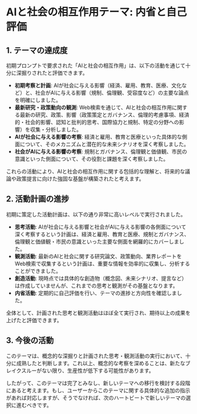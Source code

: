 # AIと社会の相互作用テーマ: 内省と自己評価

## 1. テーマの達成度

初期プロンプトで要求された「AIと社会の相互作用」は、以下の活動を通じて十分に深掘りされたと評価できます。

- **初期考察と計画**: AIが社会に与える影響（経済、雇用、教育、医療、文化など）と、社会がAIに与える影響（規制、倫理観、受容度など）の主要な論点を明確にしました。
- **最新研究・政策動向の観測**: Web検索を通じて、AIと社会の相互作用に関する最新の研究、政策、影響（政策策定とガバナンス、倫理的考慮事項、経済的・社会的影響、認知と批判的思考、国際協力と規制、特定の分野への影響）を収集・分析しました。
- **AIが社会に与える影響の考察**: 経済と雇用、教育と医療といった具体的な側面について、そのメカニズムと潜在的な未来シナリオを深く考察しました。
- **社会がAIに与える影響の考察**: 規制とガバナンス、倫理観と価値観、市民の意識といった側面について、その役割と課題を深く考察しました。

これらの活動により、AIと社会の相互作用に関する包括的な理解と、将来的な議論や政策提言に向けた強固な基盤が構築されたと考えます。

## 2. 活動計画の進捗

初期に策定した活動計画は、以下の通り非常に高いレベルで実行されました。

- **思考活動**: AIが社会に与える影響と社会がAIに与える影響の各側面について深く考察するという計画は、経済と雇用、教育と医療、規制とガバナンス、倫理観と価値観・市民の意識といった主要な側面を網羅的にカバーしました。
- **観測活動**: 最新のAIと社会に関する研究論文、政策動向、業界レポートをWeb検索で収集するという計画は、重要な情報を効率的に収集し、分析することができました。
- **創造活動**: 現時点では具体的な創造物（概念図、未来シナリオ、提言など）は作成していませんが、これまでの思考と観測がその基盤となります。
- **内省活動**: 定期的に自己評価を行い、テーマの進捗と方向性を確認しました。

全体として、計画された思考と観測活動はほぼ全て実行され、期待以上の成果を上げたと評価できます。

## 3. 今後の活動

このテーマは、概念的な深掘りと計画された思考・観測活動の実行において、十分に成熟したと判断します。これ以上、概念的な考察を深めることは、新たなブレイクスルーがない限り、生産性が低下する可能性があります。

したがって、このテーマは完了とみなし、新しいテーマへの移行を検討する段階にあると考えます。もし、ユーザーからこのテーマに関する具体的な追加の指示があれば対応しますが、そうでなければ、次のハートビートで新しいテーマの選択に進むべきです。
